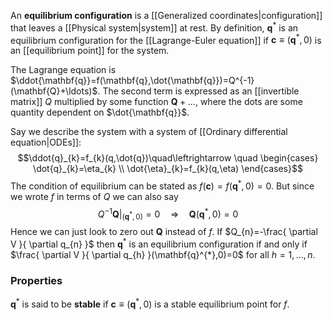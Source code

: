 An **equilibrium configuration** is a [[Generalized coordinates|configuration]] that leaves a [[Physical system|system]] at rest. By definition, $\mathbf{q}^{*}$ is an equilibrium configuration for the [[Lagrange-Euler equation]] if $\mathbf{c}\equiv(\mathbf{q}^{*},0)$ is an [[equilibrium point]] for the system.

The Lagrange equation is $\ddot{\mathbf{q}}=f(\mathbf{q},\dot{\mathbf{q}})=Q^{-1}(\mathbf{Q}+\ldots)$. The second term is expressed as an [[invertible matrix]] $Q$ multiplied by some function $\mathbf{Q}+\ldots$, where the dots are some quantity dependent on $\dot{\mathbf{q}}$.

Say we describe the system with a system of [[Ordinary differential equation|ODEs]]:
$$\ddot{q}_{k}=f_{k}(q,\dot{q})\quad\leftrightarrow \quad \begin{cases}
\dot{q}_{k}=\eta_{k} \\
\dot{\eta}_{k}=f_{k}(q,\eta)
\end{cases}$$
The condition of equilibrium can be stated as $f(\mathbf{c})=f(\mathbf{q}^{*},0)=0$. But since we wrote $f$ in terms of $Q$ we can also say
$$Q^{-1}\left.{\mathbf{Q}}\right|_{(\mathbf{q}^{*},0)}=0\quad\Rightarrow \quad \mathbf{Q}(\mathbf{q}^{*},0)=0$$
Hence we can just look to zero out $\mathbf{Q}$ instead of $f$. If $Q_{n}=-\frac{ \partial V }{ \partial q_{n} }$ then $\mathbf{q}^{*}$ is an equilibrium configuration if and only if $\frac{ \partial V }{ \partial q_{h} }(\mathbf{q}^{*},0)=0$ for all $h=1,\ldots,n$.
### Properties
$\mathbf{q}^{*}$ is said to be **stable** if $\mathbf{c}\equiv(\mathbf{q}^{*},0)$ is a stable equilibrium point for $f$.